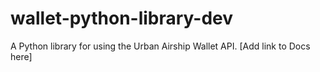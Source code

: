 # wallet-python-library-dev
A Python library for using the Urban Airship Wallet API. [Add link to Docs here]
